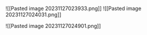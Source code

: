 ![[Pasted image 20231127023933.png]]
![[Pasted image 20231127024031.png]]


![[Pasted image 20231127024901.png]]
